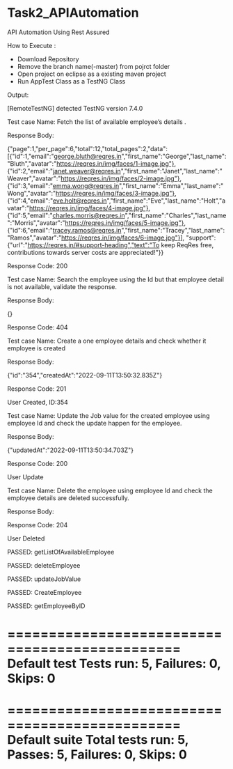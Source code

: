 # Task2_APIAutomation
API Automation Using Rest Assured

How to Execute :
- Download Repository
- Remove the branch name(-master) from pojrct folder 
- Open project on eclipse as a existing maven project
- Run AppTest Class as a TestNG Class

Output:

[RemoteTestNG] detected TestNG version 7.4.0

Test case Name: Fetch the list of available employee’s details .


Response Body: 

{"page":1,"per_page":6,"total":12,"total_pages":2,"data":
[{"id":1,"email":"george.bluth@reqres.in","first_name":"George","last_name":"Bluth","avatar":"https://reqres.in/img/faces/1-image.jpg"},
{"id":2,"email":"janet.weaver@reqres.in","first_name":"Janet","last_name":"Weaver","avatar":"https://reqres.in/img/faces/2-image.jpg"},
{"id":3,"email":"emma.wong@reqres.in","first_name":"Emma","last_name":"Wong","avatar":"https://reqres.in/img/faces/3-image.jpg"},
{"id":4,"email":"eve.holt@reqres.in","first_name":"Eve","last_name":"Holt","avatar":"https://reqres.in/img/faces/4-image.jpg"},
{"id":5,"email":"charles.morris@reqres.in","first_name":"Charles","last_name":"Morris","avatar":"https://reqres.in/img/faces/5-image.jpg"},
{"id":6,"email":"tracey.ramos@reqres.in","first_name":"Tracey","last_name":"Ramos","avatar":"https://reqres.in/img/faces/6-image.jpg"}],
"support":{"url":"https://reqres.in/#support-heading","text":"To keep ReqRes free, contributions towards server costs are appreciated!"}}

Response Code: 200


Test case Name: Search the employee using the Id but that employee detail is not available, validate the response.

Response Body: 

{}

Response Code: 404


Test case Name: Create a one employee details and check whether it employee is created

Response Body: 

{"id":"354","createdAt":"2022-09-11T13:50:32.835Z"}

Response Code: 201

User Created, ID:354


Test case Name: Update the Job value for the created employee using employee Id and check the update happen for the employee.

Response Body: 

{"updatedAt":"2022-09-11T13:50:34.703Z"}

Response Code: 200

User Update


Test case Name: Delete the employee using employee Id and check the employee details are deleted successfully.

Response Body: 


Response Code: 204

User Deleted

PASSED: getListOfAvailableEmployee

PASSED: deleteEmployee

PASSED: updateJobValue

PASSED: CreateEmployee

PASSED: getEmployeeByID



===============================================
    Default test
    Tests run: 5, Failures: 0, Skips: 0
===============================================


===============================================
Default suite
Total tests run: 5, Passes: 5, Failures: 0, Skips: 0
===============================================

